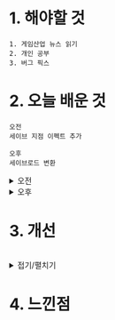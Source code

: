 
# 1. 해야할 것
```
1. 게임산업 뉴스 읽기
2. 개인 공부
3. 버그 픽스
```


# 2. 오늘 배운 것
```
오전
세이브 지점 이펙트 추가
```
```
오후
세이브로드 변환
```
<details>
<summary>오전</summary>

### 


****
</details>


<details>
<summary>오후</summary>


****
</details>




# 3. 개선
```

```
<details>
<summary>접기/펼치기</summary>


</details>



# 4. 느낀점
```

```


